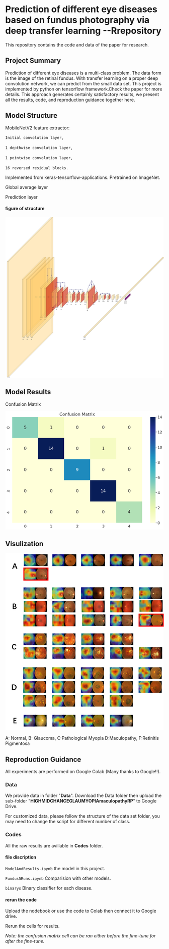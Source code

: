 # Prediction of different eye diseases based on fundus photography via deep transfer learning --Rrepository
This repository contains the code and data of the paper for research.
## Project Summary
Prediction of different eye diseases is a multi-class problem. The data form is the image of the retinal fundus. With transfer learning on a proper deep convolution network, we can predict from the small data set. This project is implemented by python on tensorflow framework.Check the paper for more details. This approach generates certainly satisfactory results, we present all the results, code, and reproduction guidance together here. 

## Model Structure
MobileNetV2 feature extractor: 

    Initial convolution layer, 
    
    1 depthwise convolution layer, 
    
    1 pointwise convolution layer,
    
    16 reversed residual blocks. 
   Implemented  from keras-tensorflow-applications. Pretrained on ImageNet.

Global average layer

Prediction layer

#### figure of structure
![image](https://github.com/gcowen/fundusimageclassification/blob/master/IMG/Stucture2.jpg)

## Model Results
Confusion Matrix

![image](https://github.com/gcowen/fundusimageclassification/blob/master/IMG/Picture2.png)

## Visulization
![image](https://github.com/gcowen/fundusimageclassification/blob/master/IMG/Picture1.png)

A: Normal, B: Glaucoma, C:Pathological Myopia D:Maculopathy, F:Retinitis Pigmentosa
## Reproduction Guidance
All experiments are performed on Google Colab (Many thanks to Google!!).
### Data 
We provide data in folder "**Data**". Download the Data folder then upload the sub-folder "**HIGHMIDCHANCEGLAUMYOPIAmaculopathyRP**" to Google Drive.

For customized data, please follow the structure of the data set folder, you may need to change the script for different number of class. 
### Codes
All the raw results are avillable in **Codes** folder.
#### file discription
`ModelAndResults.ipynb` the model in this project.

`Fundus5Runs.ipynb` Comparision with other models.

`binarys` Binary classifier for each disease.




#### rerun the code
Upload the nodebook or use the code to Colab then connect it to Google drive.

Rerun the cells for results.

*Note: the confusion matrix cell can be ran either before the fine-tune for after the fine-tune.*
